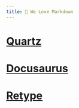 ```yaml
---
title: 💖 We Love Markdown
---
```


# [Quartz](https://quartz.jzhao.xyz)
# [Docusaurus](https://docusaurus.io)
# [Retype](https://retype.com)